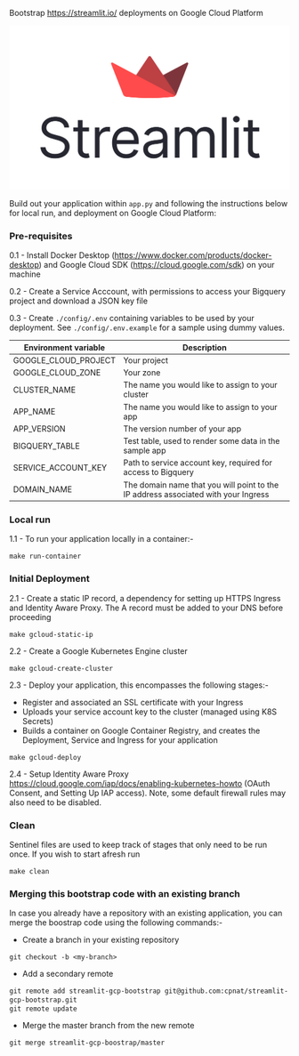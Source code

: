Bootstrap https://streamlit.io/ deployments on Google Cloud Platform

![Streamlit Logo](streamlit-logo-primary-colormark-darktext.png)

Build out your application within `app.py` and following the instructions below for local run, and deployment on Google Cloud Platform:

### Pre-requisites

0.1 - Install Docker Desktop (https://www.docker.com/products/docker-desktop) and Google Cloud SDK (https://cloud.google.com/sdk) on your machine

0.2 - Create a Service Acccount, with permissions to access your Bigquery project and download a JSON key file

0.3 - Create `./config/.env` containing variables to be used by your deployment. See `./config/.env.example` for a sample using dummy values.

| Environment variable           | Description                                                                                  |
|--------------------------------|----------------------------------------------------------------------------------------------|
| GOOGLE_CLOUD_PROJECT           | Your project                                                                                 |
| GOOGLE_CLOUD_ZONE              | Your zone                                                                                    |
| CLUSTER_NAME                   | The name you would like to assign to your cluster                                            |
| APP_NAME                       | The name you would like to assign to your app                                                |
| APP_VERSION                    | The version number of your app                                                               |
| BIGQUERY_TABLE                 | Test table, used to render some data in the sample app                                       |
| SERVICE_ACCOUNT_KEY            | Path to service account key, required for access to Bigquery                                 |
| DOMAIN_NAME                    | The domain name that you will point to the IP address associated with your Ingress           |


### Local run

1.1 - To run your application locally in a container:-

```
make run-container
```

### Initial Deployment

2.1 - Create a static IP record, a dependency for setting up HTTPS Ingress and Identity Aware Proxy. The A record must be added to your DNS before proceeding
```
make gcloud-static-ip
```

2.2 - Create a Google Kubernetes Engine cluster
```
make gcloud-create-cluster
```

2.3 - Deploy your application, this encompasses the following stages:-
- Register and associated an SSL certificate with your Ingress  
- Uploads your service account key to the cluster (managed using K8S Secrets)  
- Builds a container on Google Container Registry, and creates the Deployment, Service and Ingress for your application 
```
make gcloud-deploy
```

2.4 - Setup Identity Aware Proxy https://cloud.google.com/iap/docs/enabling-kubernetes-howto (OAuth Consent, and Setting Up IAP access). Note, some default firewall rules may also need to be disabled.

### Clean
Sentinel files are used to keep track of stages that only need to be run once. If you wish to start afresh run
```
make clean
```

### Merging this bootstrap code with an existing branch

In case you already have a repository with an existing application, you can merge the boostrap code using the following commands:-

-   Create a branch in your existing repository  
```
git checkout -b <my-branch>
```

- Add a secondary remote  
```
git remote add streamlit-gcp-bootstrap git@github.com:cpnat/streamlit-gcp-bootstrap.git
git remote update
```
 - Merge the master branch from the new remote  
```
git merge streamlit-gcp-boostrap/master
```
